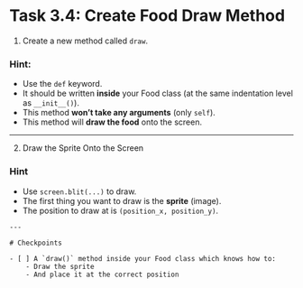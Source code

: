 # Task 3.4: Create Food Draw Method

1.  Create a new method called `draw`.

### Hint:
- Use the `def` keyword.
- It should be written **inside** your Food class (at the same indentation level as `__init__()`).
- This method **won’t take any arguments** (only `self`).
- This method will **draw the food** onto the screen.

---

2. Draw the Sprite Onto the Screen
### Hint
- Use `screen.blit(...)` to draw.
- The first thing you want to draw is the **sprite** (image).
- The position to draw at is `(position_x, position_y)`.
```
---

# Checkpoints

- [ ] A `draw()` method inside your Food class which knows how to:
    - Draw the sprite
    - And place it at the correct position
